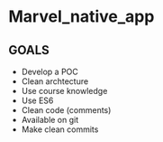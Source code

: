 # Marvel_native_app


## GOALS

- Develop a POC
- Clean archtecture
- Use course knowledge
- Use ES6
- Clean code (comments)
- Available on git
- Make clean commits
